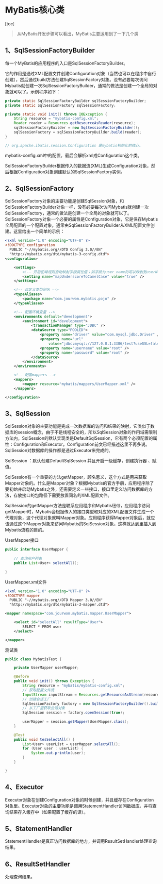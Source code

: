 # MyBatis核心类

[toc]



>从MyBatis开发步骤可以看出，MyBatis主要运用到了一下几个类
## 1、SqlSessionFactoryBuilder

每一个MyBatis的应用程序的入口是SqlSessionFactoryBuilder。

它的作用是通过XML配置文件创建Configuration对象（当然也可以在程序中自行创建），然后通过build方法创建SqlSessionFactory对象。没有必要每次访问Mybatis就创建一次SqlSessionFactoryBuilder，通常的做法是创建一个全局的对象就可以了。示例程序如下：

```java
private static SqlSessionFactoryBuilder sqlSessionFactoryBuilder;
private static SqlSessionFactory sqlSessionFactory;

private static void init() throws IOException {
    String resource = "mybatis-config.xml";
    Reader reader = Resources.getResourceAsReader(resource);
    sqlSessionFactoryBuilder = new SqlSessionFactoryBuilder();
    sqlSessionFactory = sqlSessionFactoryBuilder.build(reader);
}

// org.apache.ibatis.session.Configuration 是mybatis初始化的核心。
```

mybatis-config.xml中的配置，最后会解析xml成Configuration这个类。

SqlSessionFactoryBuilder根据传入的数据流(XML)生成Configuration对象，然后根据Configuration对象创建默认的SqlSessionFactory实例。

## 2、SqlSessionFactory

SqlSessionFactory对象的主要功能是创建SqlSession对象，和SqlSessionFactoryBuilder对象一样，没有必要每次访问Mybatis就创建一次SqlSessionFactory，通常的做法是创建一个全局的对象就可以了。SqlSessionFactory对象一个必要的属性是Configuration对象，它是保存Mybatis全局配置的一个配置对象，通常由SqlSessionFactoryBuilder从XML配置文件创建。这里给出一个简单的示例：

```xml
<?xml version="1.0" encoding="UTF-8" ?>
<!DOCTYPE configuration
  PUBLIC "-//mybatis.org//DTD Config 3.0//EN"
  "http://mybatis.org/dtd/mybatis-3-config.dtd">
<configuration>

	<settings>
		<!-- 开启驼峰规则自动映射字段属性值；如字段为user_name的可以映射到userName属性中 -->
		<setting name="mapUnderscoreToCamelCase" value="true" />
	</settings>

	<!-- 自定义类型别名 -->
	<typeAliases>
		<package name="com.jourwon.mybatis.pojo" />
	</typeAliases>

	<!-- 配置环境变量 -->
	<environments default="development">
		<environment id="development">
			<transactionManager type="JDBC" />
			<dataSource type="POOLED">
				<property name="driver" value="com.mysql.jdbc.Driver" />
				<property name="url"
					value="jdbc:mysql://127.0.0.1:3306/test?useSSL=false" />
				<property name="username" value="root" />
				<property name="password" value="root" />
			</dataSource>
		</environment>
	</environments>

	<!-- 配置mappers -->
	<mappers>
		<mapper resource="mybatis/mappers/UserMapper.xml" />
	</mappers>

</configuration>

```

## 3、SqlSession

SqlSession对象的主要功能是完成一次数据库的访问和结果的映射，它类似于数据库的session概念，由于不是线程安全的，所以SqlSession对象的作用域需限制方法内。SqlSession的默认实现类是DefaultSqlSession，它有两个必须配置的属性：Configuration和Executor。Configuration前文已经描述这里不再多说。SqlSession对数据库的操作都是通过Executor来完成的。

SqlSession ：默认创建DefaultSqlSession 并且开启一级缓存，创建执行器 、赋值。

SqlSession有一个重要的方法getMapper，顾名思义，这个方式是用来获取Mapper对象的。什么是Mapper对象？根据Mybatis的官方手册，应用程序除了要初始并启动Mybatis之外，还需要定义一些接口，接口里定义访问数据库的方法，存放接口的包路径下需要放置同名的XML配置文件。

SqlSession的getMapper方法是联系应用程序和Mybatis纽带，应用程序访问getMapper时，Mybatis会根据传入的接口类型和对应的XML配置文件生成一个代理对象，这个代理对象就叫Mapper对象。应用程序获得Mapper对象后，就应该通过这个Mapper对象来访问Mybatis的SqlSession对象，这样就达到里插入到Mybatis流程的目的。



UserMapper接口

```java
public interface UserMapper {
	
	// 查询用户列表
	public List<User> selectAll();
    
}
```



UserMapper.xml文件

```xml
<?xml version="1.0" encoding="UTF-8" ?>
<!DOCTYPE mapper
  PUBLIC "-//mybatis.org//DTD Mapper 3.0//EN"
  "http://mybatis.org/dtd/mybatis-3-mapper.dtd">

<mapper namespace="com.jourwon.mybatis.mapper.UserMapper">

	<select id="selectAll" resultType="User">
		SELECT * FROM user
	</select>

</mapper>
```



测试类

```java
public class MybatisTest {

	private UserMapper userMapper;

	@Before
	public void init() throws Exception {
		String resource = "mybatis/mybatis-config.xml";
		// 获取配置文件流
		InputStream inputStream = Resources.getResourceAsStream(resource);
		// 创建会话工厂
		SqlSessionFactory factory = new SqlSessionFactoryBuilder().build(inputStream);
		// 从工厂里获取会话对象
		SqlSession session = factory.openSession(true);
		
		userMapper = session.getMapper(UserMapper.class);
	}

	@Test
	public void tesSelectAll() {
		List<User> userList = userMapper.selectAll();
		for (User user : userList) {
			System.out.println(user);
		}
	}

}
```



## 4、Executor

Executor对象在创建Configuration对象的时候创建，并且缓存在Configuration对象里。Executor对象的主要功能是调用StatementHandler访问数据库，并将查询结果存入缓存中（如果配置了缓存的话）。

## 5、StatementHandler

StatementHandler是真正访问数据库的地方，并调用ResultSetHandler处理查询结果。

## 6、ResultSetHandler

处理查询结果。
